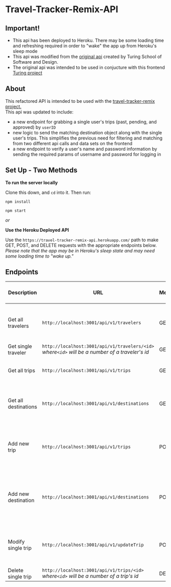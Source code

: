# Travel-Tracker-Remix-API

## Important!
- This api has been deployed to Heroku. There may be some loading time and refreshing required in order to "wake" the app up from Heroku's sleep mode
- This api was modified from the <a href="https://github.com/turingschool-examples/travel-tracker-api">original api</a> created by Turing School of Software and Design. 
- The original api was intended to be used in conjucture with this frontend <a href="https://frontend.turing.edu/projects/travel-tracker.html">Turing project</a>


## About
This refactored API is intended to be used with the <a href="https://github.com/justincanthony/travel-tracker-remix">travel-tracker-remix project.</a>
<br/>
This api was updated to include:
- a new endpoint for grabbing a single user's trips (past, pending, and approved) by `userID` 
-  new logic to send the matching destination object along with the single user's trips. This simplifies the previous need for filtering and matching from two different api calls and data sets on the frontend
- a new endpoint to verify a user's name and password information by sending the required params of username and password for logging in


## Set Up - Two Methods

**To run the server locally**

Clone this down, and `cd` into it.  Then run:

`npm install`

`npm start`

_or_

**Use the Heroku Deployed API**

Use the `https://travel-tracker-remix-api.herokuapp.com/` path to make GET, POST, and DELETE requests with the appropriate endpoints below.
_Please note that the app may be in Heroku's sleep state and may need some loading time to "wake up."_

## Endpoints

| Description | URL | Method | Required Properties for Request | Sample Successful Response |
|----------|-----|--------|---------------------|-----------------|
| Get all travelers|`http://localhost:3001/api/v1/travelers`| GET  | none | object with `travelers` property containing an array of all travelers |
|Get single traveler|`http://localhost:3001/api/v1/travelers/<id>`     *where`<id>` will be a number of a traveler's id* | GET  | none | object of single traveler's info |
|Get all trips| `http://localhost:3001/api/v1/trips` | GET | none | object with `trips` property containing an array of all trips |
|Get all destinations| `http://localhost:3001/api/v1/destinations` | GET | none | object with `destinations` property containing an array of all destinations |
| Add new trip |`http://localhost:3001/api/v1/trips`| POST | `{id: <number>, userID: <number>, destinationID: <number>, travelers: <number>, date: <string 'YYYY/MM/DD'>, duration: <number>, status: <string 'approved' or 'pending'>, suggestedActivities: <array of strings>}` | `{message: 'Trip with id <id> successfully posted', newTrip: <Object with trip info just posted>}`|
| Add new destination|`http://localhost:3001/api/v1/destinations`| POST | `{id: <number>, destination: <string>, estimatedLodgingCostPerDay: <number>, estimatedFlightCostPerPerson: <number>, image: <string>, alt: <string>}` | `{message: 'Destination with id <id> successfully posted', newDestination: <Object with destination info just posted>}`|
| Modify single trip | `http://localhost:3001/api/v1/updateTrip` | POST | `{id: <number>, status:<String of 'approved' or 'pending', suggestedActivities: <Array of strings>}` *Only a status* **or** *a suggestedActivities property is required for a successful request*| `{message: 'Trip #<id> has been modified', updatedTrip: <Object with newly updated data>}`|
| Delete single trip| `http://localhost:3001/api/v1/trips/<id>`     *where`<id>` will be a number of a trip's id*  | DELETE | none | Trip #<id> has been deleted |
